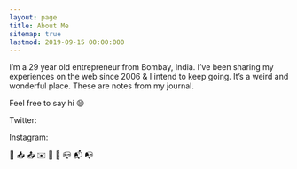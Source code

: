 ```yaml
---
layout: page
title: About Me
sitemap: true
lastmod: 2019-09-15 00:00:000
---
```


I’m a 29 year old entrepreneur from Bombay, India. I’ve been sharing my experiences on the web since 2006 & I intend to keep going. It’s a weird and wonderful place. These are notes from my journal. 

Feel free to say hi 😄

Twitter: 

Instagram: 

📧
📥
📤
✉️
📨
📯
📪
📬
📭



 







